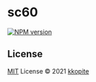 # sc60

[![NPM version](https://img.shields.io/npm/v/sc60?color=a1b858&label=)](https://www.npmjs.com/package/sc60)

## License

[MIT](./LICENSE) License © 2021 [kkopite](https://github.com/action-hong)
